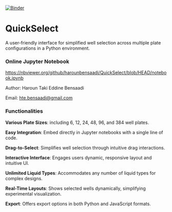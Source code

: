 [![Binder](https://mybinder.org/badge_logo.svg)](https://mybinder.org/v2/gh/harounbensaadi/QuickSelect/HEAD?urlpath=https%3A%2F%2Fgithub.com%2Fharounbensaadi%2FQuickSelect%2Fblob%2Fmain%2Fnotebook.ipynb)
# QuickSelect
A user-friendly interface for simplified well selection across multiple plate configurations in a Python environment.

### Online Jupyter Notebook

https://nbviewer.org/github/harounbensaadi/QuickSelect/blob/HEAD/notebook.ipynb

Author: Haroun Taki Eddine Bensaadi

Email: hte.bensaadi@gmail.com

### Functionalities

**Various Plate Sizes**: including 6, 12, 24, 48, 96, and 384 well plates.

**Easy Integration**: Embed directly in Jupyter notebooks with a single line of code.

**Drag-to-Select**: Simplifies well selection through intuitive drag interactions.

**Interactive Interface**: Engages users dynamic, responsive layout and intuitive UI.

**Unlimited Liquid Types**: Accommodates any number of liquid types for complex designs.

**Real-Time Layouts**: Shows selected wells dynamically, simplifying experimental visualization.

**Export**: Offers export options in both Python and JavaScript formats.
